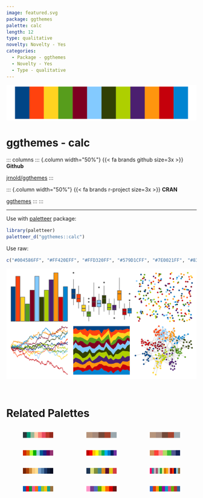 ```yaml
---
image: featured.svg
package: ggthemes
palette: calc
length: 12
type: qualitative
novelty: Novelty - Yes
categories:
  - Package - ggthemes
  - Novelty - Yes
  - Type - qualitative
---
```


![](featured.svg)

# ggthemes - calc 

::: columns
::: {.column width="50%"}
{{< fa brands github size=3x >}}
**Github**

[jrnold/ggthemes](https://github.com/jrnold/ggthemes)
:::

::: {.column width="50%"}
{{< fa brands r-project size=3x >}}
**CRAN**

[ggthemes](https://CRAN.R-project.org/package=ggthemes)
:::
:::

<hr> 

Use with [paletteer](https://emilhvitfeldt.github.io/paletteer/) package:

```r
library(paletteer)
paletteer_d("ggthemes::calc")
```

Use raw:

```r
c("#004586FF", "#FF420EFF", "#FFD320FF", "#579D1CFF", "#7E0021FF", "#83CAFFFF", "#314004FF", "#AECF00FF", "#4B1F6FFF", "#FF950EFF", "#C5000BFF", "#0084D1FF")
``` 

![](examples.png) 

<br>

# Related Palettes

<div class="list" style="display: grid; grid-template-columns: auto auto auto;"> <figure class="figure">
<a href="../../awtools/a_palette/"> <img src="../../awtools/a_palette/featured.svg" style="width: 100%;" class="figure-img"></a>
</figure> <figure class="figure">
<a href="../../ButterflyColors/hamadryas_feronia/"> <img src="../../ButterflyColors/hamadryas_feronia/featured.svg" style="width: 100%;" class="figure-img"></a>
</figure> <figure class="figure">
<a href="../../ButterflyColors/hamadryas_feronia/"> <img src="../../ButterflyColors/hamadryas_feronia/featured.svg" style="width: 100%;" class="figure-img"></a>
</figure> <figure class="figure">
<a href="../../jcolors/rainbow/"> <img src="../../jcolors/rainbow/featured.svg" style="width: 100%;" class="figure-img"></a>
</figure> <figure class="figure">
<a href="../../Redmonder/qMSOStd/"> <img src="../../Redmonder/qMSOStd/featured.svg" style="width: 100%;" class="figure-img"></a>
</figure> <figure class="figure">
<a href="../../LaCroixColoR/KiwiSandia/"> <img src="../../LaCroixColoR/KiwiSandia/featured.svg" style="width: 100%;" class="figure-img"></a>
</figure> <figure class="figure">
<a href="../../MexBrewer/Huida/"> <img src="../../MexBrewer/Huida/featured.svg" style="width: 100%;" class="figure-img"></a>
</figure> <figure class="figure">
<a href="../../jcolors/pal7/"> <img src="../../jcolors/pal7/featured.svg" style="width: 100%;" class="figure-img"></a>
</figure> <figure class="figure">
<a href="../../MoMAColors/Warhol/"> <img src="../../MoMAColors/Warhol/featured.svg" style="width: 100%;" class="figure-img"></a>
</figure> <figure class="figure">
<a href="../../yarrr/basel/"> <img src="../../yarrr/basel/featured.svg" style="width: 100%;" class="figure-img"></a>
</figure> <figure class="figure">
<a href="../../RSkittleBrewer/smarties/"> <img src="../../RSkittleBrewer/smarties/featured.svg" style="width: 100%;" class="figure-img"></a>
</figure> <figure class="figure">
<a href="../../ggthemes/gdoc/"> <img src="../../ggthemes/gdoc/featured.svg" style="width: 100%;" class="figure-img"></a>
</figure> 
</div>
